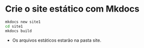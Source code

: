 # Crie o site estático com Mkdocs

````sh
mkdocs new site1
cd site1
mkdocs build
````

- Os arquivos estáticos estarão na pasta site.